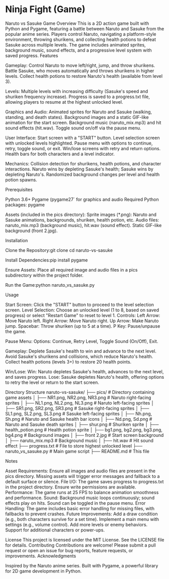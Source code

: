 # Ninja Fight (Game)

Naruto vs Sasuke Game
Overview
This is a 2D action game built with Python and Pygame, featuring a battle between Naruto and Sasuke from the popular anime series. Players control Naruto, navigating a platform-style environment, throwing shurikens, and collecting health potions to defeat Sasuke across multiple levels. The game includes animated sprites, background music, sound effects, and a progressive level system with saved progress.
Features

Gameplay:
Control Naruto to move left/right, jump, and throw shurikens.
Battle Sasuke, who moves automatically and throws shurikens in higher levels.
Collect health potions to restore Naruto's health (available from level 3).


Levels:
Multiple levels with increasing difficulty (Sasuke's speed and shuriken frequency increase).
Progress is saved to a progress.txt file, allowing players to resume at the highest unlocked level.


Graphics and Audio:
Animated sprites for Naruto and Sasuke (walking, standing, and death states).
Background images and a static GIF-like animation for the start screen.
Background music (naruto_mix.mp3) and hit sound effects (hit.wav).
Toggle sound on/off via the pause menu.


User Interface:
Start screen with a "START" button.
Level selection screen with unlocked levels highlighted.
Pause menu with options to continue, retry, toggle sound, or exit.
Win/lose screens with retry and return options.
Health bars for both characters and a level indicator.


Mechanics:
Collision detection for shurikens, health potions, and character interactions.
Naruto wins by depleting Sasuke's health; Sasuke wins by depleting Naruto's.
Randomized background changes per level and health potion spawns.



Prerequisites

Python 3.6+
Pygame (pygame27` for graphics and audio
Required Python packages:
pygame


Assets (included in the pics directory):
Sprite images (*.png): Naruto and Sasuke animations, backgrounds, shuriken, health potion, etc.
Audio files: naruto_mix.mp3 (background music), hit.wav (sound effect).
Static GIF-like background (front 2.jpg).



Installation

Clone the Repository:git clone <repository-url>
cd naruto-vs-sasuke


Install Dependencies:pip install pygame


Ensure Assets:
Place all required image and audio files in a pics subdirectory within the project folder.


Run the Game:python naruto_vs_sasuke.py



Usage

Start Screen: Click the "START" button to proceed to the level selection screen.
Level Selection: Choose an unlocked level (1 to 8, based on saved progress) or select "Restart Game" to reset to level 1.
Controls:
Left Arrow: Move Naruto left.
Right Arrow: Move Naruto right.
Up Arrow: Make Naruto jump.
Spacebar: Throw shuriken (up to 5 at a time).
P Key: Pause/unpause the game.


Pause Menu:
Options: Continue, Retry Level, Toggle Sound (On/Off), Exit.


Gameplay:
Deplete Sasuke's health to win and advance to the next level.
Avoid Sasuke's shurikens and collisions, which reduce Naruto's health.
Collect health potions (levels 3+) to restore 20 health points.


Win/Lose:
Win: Naruto depletes Sasuke's health, advances to the next level, and saves progress.
Lose: Sasuke depletes Naruto's health, offering options to retry the level or return to the start screen.



Directory Structure
naruto-vs-sasuke/
├── pics/                   # Directory containing game assets
│   ├── NR1.png, NR2.png, NR3.png  # Naruto right-facing sprites
│   ├── NL1.png, NL2.png, NL3.png  # Naruto left-facing sprites
│   ├── SR1.png, SR2.png, SR3.png  # Sasuke right-facing sprites
│   ├── SL1.png, SL2.png, SL3.png  # Sasuke left-facing sprites
│   ├── Nh.png, Sh.png            # Naruto and Sasuke health bar icons
│   ├── Nd.png, Sd.png            # Naruto and Sasuke death sprites
│   ├── shur.png                  # Shuriken sprite
│   ├── health_potion.png         # Health potion sprite
│   ├── bg1.png, bg2.png, bg3.png, bg4.png  # Background images
│   ├── front 2.jpg               # Start screen background
│   ├── naruto_mix.mp3            # Background music
│   ├── hit.wav                   # Hit sound effect
├── progress.txt            # File to store highest unlocked level
├── naruto_vs_sasuke.py     # Main game script
├── README.md               # This file

Notes

Asset Requirements: Ensure all images and audio files are present in the pics directory. Missing assets will trigger error messages and fallback to a default surface or silence.
File I/O: The game saves progress to progress.txt in the project directory. Ensure write permissions are available.
Performance: The game runs at 25 FPS to balance animation smoothness and performance.
Sound: Background music loops continuously; sound effects play on hits. Sound can be toggled in the pause menu.
Error Handling: The game includes basic error handling for missing files, with fallbacks to prevent crashes.
Future Improvements:
Add a draw condition (e.g., both characters survive for a set time).
Implement a main menu with settings (e.g., volume control).
Add more levels or enemy behaviors.
Support for additional characters or power-ups.



License
This project is licensed under the MIT License. See the LICENSE file for details.
Contributing
Contributions are welcome! Please submit a pull request or open an issue for bug reports, feature requests, or improvements.
Acknowledgments

Inspired by the Naruto anime series.
Built with Pygame, a powerful library for 2D game development in Python.

